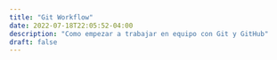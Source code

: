 ```yaml
---
title: "Git Workflow"
date: 2022-07-18T22:05:52-04:00
description: "Como empezar a trabajar en equipo con Git y GitHub"
draft: false
---
```


